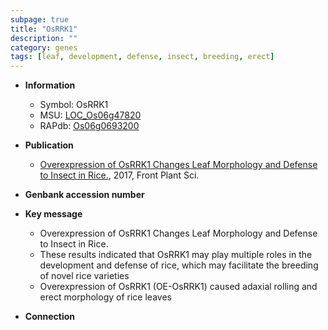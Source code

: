 ```yaml
---
subpage: true
title: "OsRRK1"
description: ""
category: genes
tags: [leaf, development, defense, insect, breeding, erect]
---
```


* **Information**  
    + Symbol: OsRRK1  
    + MSU: [LOC_Os06g47820](http://rice.plantbiology.msu.edu/cgi-bin/ORF_infopage.cgi?orf=LOC_Os06g47820)  
    + RAPdb: [Os06g0693200](http://rapdb.dna.affrc.go.jp/viewer/gbrowse_details/irgsp1?name=Os06g0693200)  

* **Publication**  
    + [Overexpression of OsRRK1 Changes Leaf Morphology and Defense to Insect in Rice.](http://www.ncbi.nlm.nih.gov/pubmed?term=Overexpression+of+OsRRK1+Changes+Leaf+Morphology+and+Defense+to+Insect+in+Rice.%5BTitle%5D), 2017, Front Plant Sci.

* **Genbank accession number**  

* **Key message**  
    + Overexpression of OsRRK1 Changes Leaf Morphology and Defense to Insect in Rice.
    + These results indicated that OsRRK1 may play multiple roles in the development and defense of rice, which may facilitate the breeding of novel rice varieties
    + Overexpression of OsRRK1 (OE-OsRRK1) caused adaxial rolling and erect morphology of rice leaves

* **Connection**  



